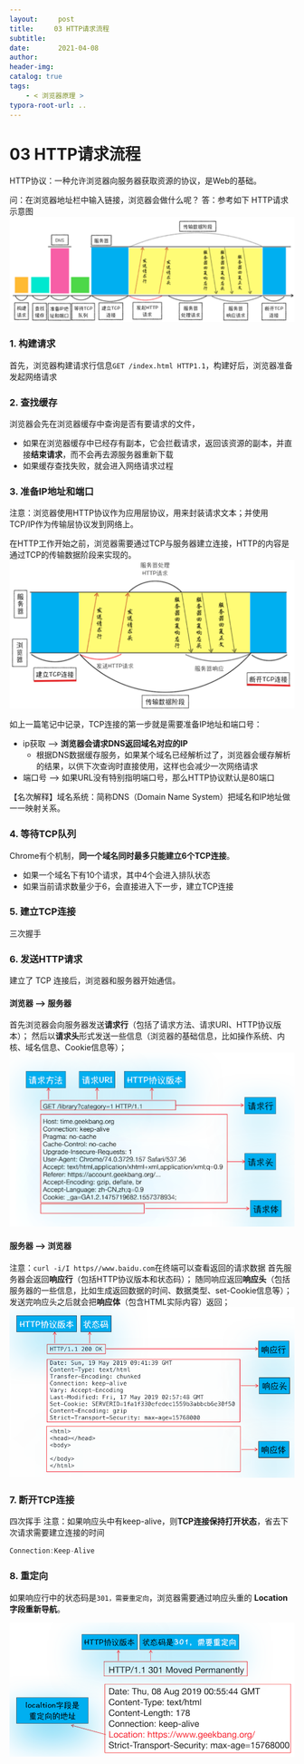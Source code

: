 ```yaml
---
layout:     post
title:     03 HTTP请求流程
subtitle:  
date:       2021-04-08
author:     
header-img: 
catalog: true
tags:
    - < 浏览器原理 >
typora-root-url: ..
---
```



# 03 HTTP请求流程

HTTP协议：一种允许浏览器向服务器获取资源的协议，是Web的基础。

问：在浏览器地址栏中输入链接，浏览器会做什么呢？
答：参考如下 HTTP请求示意图
![image-20210408140802217](/../img/assets_2019/image-20210408140802217.png)

### 1. 构建请求
首先，浏览器构建请求行信息`GET /index.html HTTP1.1`，构建好后，浏览器准备发起网络请求

### 2. 查找缓存
浏览器会先在浏览器缓存中查询是否有要请求的文件，
- 如果在浏览器缓存中已经存有副本，它会拦截请求，返回该资源的副本，并直接**结束请求**，而不会再去源服务器重新下载
- 如果缓存查找失败，就会进入网络请求过程

### 3. 准备IP地址和端口
注意：浏览器使用HTTP协议作为应用层协议，用来封装请求文本；并使用 TCP/IP作为传输层协议发到网络上。

在HTTP工作开始之前，浏览器需要通过TCP与服务器建立连接，HTTP的内容是通过TCP的传输数据阶段来实现的。
![image-20210408140825855](/../img/assets_2019/image-20210408140825855.png)

如上一篇笔记中记录，TCP连接的第一步就是需要准备IP地址和端口号：
-   ip获取 --> **浏览器会请求DNS返回域名对应的IP**
    -   根据DNS数据缓存服务，如果某个域名已经解析过了，浏览器会缓存解析的结果，以供下次查询时直接使用，这样也会减少一次网络请求
-   端口号 --> 如果URL没有特别指明端口号，那么HTTP协议默认是80端口

【名次解释】域名系统：简称DNS（Domain Name System）把域名和IP地址做一一映射关系。

### 4. 等待TCP队列
Chrome有个机制，**同一个域名同时最多只能建立6个TCP连接**。
-   如果一个域名下有10个请求，其中4个会进入排队状态
- 如果当前请求数量少于6，会直接进入下一步，建立TCP连接

### 5. 建立TCP连接
三次握手

### 6. 发送HTTP请求
建立了 TCP 连接后，浏览器和服务器开始通信。

#### 浏览器 --> 服务器
首先浏览器会向服务器发送**请求行**（包括了请求方法、请求URI、HTTP协议版本）；
然后以**请求头**形式发送一些信息（浏览器的基础信息，比如操作系统、内核、域名信息、Cookie信息等）；
![image-20210408140841168](/../img/assets_2019/image-20210408140841168.png)

#### 服务器 --> 浏览器
注意：`curl -i/I https//www.baidu.com`在终端可以查看返回的请求数据
首先服务器会返回**响应行**（包括HTTP协议版本和状态码）；
随同响应返回**响应头**（包括服务器的一些信息，比如生成返回数据的时间、数据类型、set-Cookie信息等）；
发送完响应头之后就会把**响应体**（包含HTML实际内容）返回；
![image-20210408140854371](/../img/assets_2019/image-20210408140854371.png)

### 7. 断开TCP连接
四次挥手
注意：如果响应头中有keep-alive，则**TCP连接保持打开状态**，省去下次请求需要建立连接的时间
```javascript
Connection:Keep-Alive 
```

### 8. 重定向
如果响应行中的状态码是`301，需要重定向`，浏览器需要通过响应头重的 **Location字段重新导航**。

![image-20210408140909931](/../img/assets_2019/image-20210408140909931.png)